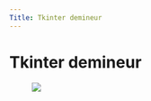 ```yaml
---
Title: Tkinter demineur
---
```


# Tkinter demineur

<figure><div>
  <img src="../images/tkinter_mines1.png">
</div>
</figure>